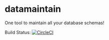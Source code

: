 # datamaintain

One tool to maintain all your database schemas!

Build Status: [![CircleCI](https://circleci.com/gh/4sh/datamaintain.svg?style=svg)](https://circleci.com/gh/4sh/datamaintain)